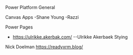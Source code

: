 Power Platform General


Canvas Apps
-Shane Young
-Razzi


Power Pages
- https://ulrikke.akerbak.com/
--Ulrikke Akerbaek
    Stying

Nick Doelman
https://readyxrm.blog/
